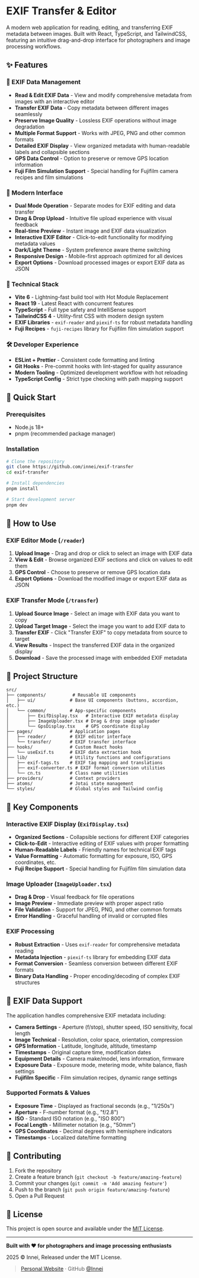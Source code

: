 # EXIF Transfer & Editor

A modern web application for reading, editing, and transferring EXIF metadata between images. Built with React, TypeScript, and TailwindCSS, featuring an intuitive drag-and-drop interface for photographers and image processing workflows.

## ✨ Features

### 📸 EXIF Data Management

- **Read & Edit EXIF Data** - View and modify comprehensive metadata from images with an interactive editor
- **Transfer EXIF Data** - Copy metadata between different images seamlessly
- **Preserve Image Quality** - Lossless EXIF operations without image degradation
- **Multiple Format Support** - Works with JPEG, PNG and other common formats
- **Detailed EXIF Display** - View organized metadata with human-readable labels and collapsible sections
- **GPS Data Control** - Option to preserve or remove GPS location information
- **Fuji Film Simulation Support** - Special handling for Fujifilm camera recipes and film simulations

### 🎨 Modern Interface

- **Dual Mode Operation** - Separate modes for EXIF editing and data transfer
- **Drag & Drop Upload** - Intuitive file upload experience with visual feedback
- **Real-time Preview** - Instant image and EXIF data visualization
- **Interactive EXIF Editor** - Click-to-edit functionality for modifying metadata values
- **Dark/Light Theme** - System preference aware theme switching
- **Responsive Design** - Mobile-first approach optimized for all devices
- **Export Options** - Download processed images or export EXIF data as JSON

### 🚀 Technical Stack

- **Vite 6** - Lightning-fast build tool with Hot Module Replacement
- **React 19** - Latest React with concurrent features
- **TypeScript** - Full type safety and IntelliSense support
- **TailwindCSS 4** - Utility-first CSS with modern design system
- **EXIF Libraries** - `exif-reader` and `piexif-ts` for robust metadata handling
- **Fuji Recipes** - `fuji-recipes` library for Fujifilm film simulation support

### 🛠️ Developer Experience

- **ESLint + Prettier** - Consistent code formatting and linting
- **Git Hooks** - Pre-commit hooks with lint-staged for quality assurance
- **Modern Tooling** - Optimized development workflow with hot reloading
- **TypeScript Config** - Strict type checking with path mapping support

## 🚀 Quick Start

### Prerequisites

- Node.js 18+
- pnpm (recommended package manager)

### Installation

```bash
# Clone the repository
git clone https://github.com/innei/exif-transfer
cd exif-transfer

# Install dependencies
pnpm install

# Start development server
pnpm dev
```

## 🎯 How to Use

### EXIF Editor Mode (`/reader`)

1. **Upload Image** - Drag and drop or click to select an image with EXIF data
2. **View & Edit** - Browse organized EXIF sections and click on values to edit them
3. **GPS Control** - Choose to preserve or remove GPS location data
4. **Export Options** - Download the modified image or export EXIF data as JSON

### EXIF Transfer Mode (`/transfer`)

1. **Upload Source Image** - Select an image with EXIF data you want to copy
2. **Upload Target Image** - Select the image you want to add EXIF data to
3. **Transfer EXIF** - Click "Transfer EXIF" to copy metadata from source to target
4. **View Results** - Inspect the transferred EXIF data in the organized display
5. **Download** - Save the processed image with embedded EXIF metadata

## 📁 Project Structure

```
src/
├── components/          # Reusable UI components
│   ├── ui/             # Base UI components (buttons, accordion, etc.)
│   └── common/         # App-specific components
│       ├── ExifDisplay.tsx   # Interactive EXIF metadata display
│       ├── ImageUploader.tsx # Drag & drop image uploader
│       └── GpsDisplay.tsx    # GPS coordinate display
├── pages/              # Application pages
│   ├── reader/         # EXIF editor interface
│   └── transfer/       # EXIF transfer interface
├── hooks/              # Custom React hooks
│   └── useExif.ts      # EXIF data extraction hook
├── lib/                # Utility functions and configurations
│   ├── exif-tags.ts    # EXIF tag mapping and translations
│   ├── exif-converter.ts # EXIF format conversion utilities
│   └── cn.ts           # Class name utilities
├── providers/          # Context providers
├── atoms/              # Jotai state management
└── styles/             # Global styles and Tailwind config
```

## 🔧 Key Components

### Interactive EXIF Display (`ExifDisplay.tsx`)

- **Organized Sections** - Collapsible sections for different EXIF categories
- **Click-to-Edit** - Interactive editing of EXIF values with proper formatting
- **Human-Readable Labels** - Friendly names for technical EXIF tags
- **Value Formatting** - Automatic formatting for exposure, ISO, GPS coordinates, etc.
- **Fuji Recipe Support** - Special handling for Fujifilm film simulation data

### Image Uploader (`ImageUploader.tsx`)

- **Drag & Drop** - Visual feedback for file operations
- **Image Preview** - Immediate preview with proper aspect ratio
- **File Validation** - Support for JPEG, PNG, and other common formats
- **Error Handling** - Graceful handling of invalid or corrupted files

### EXIF Processing

- **Robust Extraction** - Uses `exif-reader` for comprehensive metadata reading
- **Metadata Injection** - `piexif-ts` library for embedding EXIF data
- **Format Conversion** - Seamless conversion between different EXIF formats
- **Binary Data Handling** - Proper encoding/decoding of complex EXIF structures

## 🎨 EXIF Data Support

The application handles comprehensive EXIF metadata including:

- **Camera Settings** - Aperture (f/stop), shutter speed, ISO sensitivity, focal length
- **Image Technical** - Resolution, color space, orientation, compression
- **GPS Information** - Latitude, longitude, altitude, timestamp
- **Timestamps** - Original capture time, modification dates
- **Equipment Details** - Camera make/model, lens information, firmware
- **Exposure Data** - Exposure mode, metering mode, white balance, flash settings
- **Fujifilm Specific** - Film simulation recipes, dynamic range settings

### Supported Formats & Values

- **Exposure Time** - Displayed as fractional seconds (e.g., "1/250s")
- **Aperture** - F-number format (e.g., "f/2.8")
- **ISO** - Standard ISO notation (e.g., "ISO 800")
- **Focal Length** - Millimeter notation (e.g., "50mm")
- **GPS Coordinates** - Decimal degrees with hemisphere indicators
- **Timestamps** - Localized date/time formatting

## 🤝 Contributing

1. Fork the repository
2. Create a feature branch (`git checkout -b feature/amazing-feature`)
3. Commit your changes (`git commit -m 'Add amazing feature'`)
4. Push to the branch (`git push origin feature/amazing-feature`)
5. Open a Pull Request

## 📄 License

This project is open source and available under the [MIT License](LICENSE).

---

**Built with ❤️ for photographers and image processing enthusiasts**

2025 © Innei, Released under the MIT License.

> [Personal Website](https://innei.in/) · GitHub [@Innei](https://github.com/innei/)
